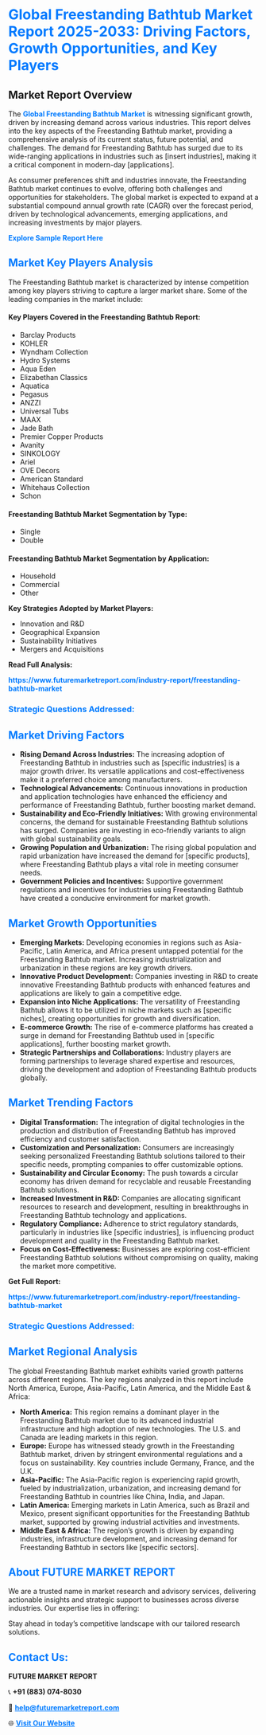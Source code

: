 <h1 style="color: #007BFF;">Global Freestanding Bathtub Market Report 2025-2033: Driving Factors, Growth Opportunities, and Key Players</h1>

<section id="overview">
<h2>Market Report Overview</h2>
<p>The <a href="https://www.futuremarketreport.com/industry-report/freestanding-bathtub-market" style="color: #007BFF; text-decoration: none;"><strong>Global Freestanding Bathtub Market</strong></a> is witnessing significant growth, driven by increasing demand across various industries. This report delves into the key aspects of the Freestanding Bathtub market, providing a comprehensive analysis of its current status, future potential, and challenges. The demand for Freestanding Bathtub has surged due to its wide-ranging applications in industries such as [insert industries], making it a critical component in modern-day [applications].</p>
<p>As consumer preferences shift and industries innovate, the Freestanding Bathtub market continues to evolve, offering both challenges and opportunities for stakeholders. The global market is expected to expand at a substantial compound annual growth rate (CAGR) over the forecast period, driven by technological advancements, emerging applications, and increasing investments by major players.</p>
</section>

<section id="overview">
<p><a href="https://www.futuremarketreport.com/request-sample/reportId=57933" style="color: #007BFF; text-decoration: none;"><strong>Explore Sample Report Here</strong></a></p>
</section>

<section id="key-players">
<h2 style="color: #007BFF;">Market Key Players Analysis</h2>
<p>The Freestanding Bathtub market is characterized by intense competition among key players striving to capture a larger market share. Some of the leading companies in the market include:</p>
<h4>Key Players Covered in the Freestanding Bathtub Report:</h4>
<ul><li>Barclay Products</li><li>KOHLER</li><li>Wyndham Collection</li><li>Hydro Systems</li><li>Aqua Eden</li><li>Elizabethan Classics</li><li>Aquatica</li><li>Pegasus</li><li>ANZZI</li><li>Universal Tubs</li><li>MAAX</li><li>Jade Bath</li><li>Premier Copper Products</li><li>Avanity</li><li>SINKOLOGY</li><li>Ariel</li><li>OVE Decors</li><li>American Standard</li><li>Whitehaus Collection</li><li>Schon</li></ul>
<h4>Freestanding Bathtub Market Segmentation by Type:</h4>
<ul><li>Single</li><li>Double</li></ul>

<h4>Freestanding Bathtub Market Segmentation by Application:</h4>
<ul><li>Household</li><li>Commercial</li><li>Other</li></ul>
<p><strong>Key Strategies Adopted by Market Players:</strong></p>
<ul>
<li>Innovation and R&D</li>
<li>Geographical Expansion</li>
<li>Sustainability Initiatives</li>
<li>Mergers and Acquisitions</li>
</ul>
</section>

<section>
<p><strong>Read Full Analysis: </strong></p><a href="https://www.futuremarketreport.com/industry-report/freestanding-bathtub-market" style="color: #007BFF; text-decoration: none;"><strong>https://www.futuremarketreport.com/industry-report/freestanding-bathtub-market</strong></a>
<h3 style="color: #007BFF;">Strategic Questions Addressed:</h3>
</section>

<section id="driving-factors">
<h2 style="color: #007BFF;">Market Driving Factors</h2>
<ul>
<li><strong>Rising Demand Across Industries:</strong> The increasing adoption of Freestanding Bathtub in industries such as [specific industries] is a major growth driver. Its versatile applications and cost-effectiveness make it a preferred choice among manufacturers.</li>
<li><strong>Technological Advancements:</strong> Continuous innovations in production and application technologies have enhanced the efficiency and performance of Freestanding Bathtub, further boosting market demand.</li>
<li><strong>Sustainability and Eco-Friendly Initiatives:</strong> With growing environmental concerns, the demand for sustainable Freestanding Bathtub solutions has surged. Companies are investing in eco-friendly variants to align with global sustainability goals.</li>
<li><strong>Growing Population and Urbanization:</strong> The rising global population and rapid urbanization have increased the demand for [specific products], where Freestanding Bathtub plays a vital role in meeting consumer needs.</li>
<li><strong>Government Policies and Incentives:</strong> Supportive government regulations and incentives for industries using Freestanding Bathtub have created a conducive environment for market growth.</li>
</ul>
</section>

<section id="growth-opportunities">
<h2 style="color: #007BFF;">Market Growth Opportunities</h2>
<ul>
<li><strong>Emerging Markets:</strong> Developing economies in regions such as Asia-Pacific, Latin America, and Africa present untapped potential for the Freestanding Bathtub market. Increasing industrialization and urbanization in these regions are key growth drivers.</li>
<li><strong>Innovative Product Development:</strong> Companies investing in R&D to create innovative Freestanding Bathtub products with enhanced features and applications are likely to gain a competitive edge.</li>
<li><strong>Expansion into Niche Applications:</strong> The versatility of Freestanding Bathtub allows it to be utilized in niche markets such as [specific niches], creating opportunities for growth and diversification.</li>
<li><strong>E-commerce Growth:</strong> The rise of e-commerce platforms has created a surge in demand for Freestanding Bathtub used in [specific applications], further boosting market growth.</li>
<li><strong>Strategic Partnerships and Collaborations:</strong> Industry players are forming partnerships to leverage shared expertise and resources, driving the development and adoption of Freestanding Bathtub products globally.</li>
</ul>
</section>

<section id="trending-factors">
<h2 style="color: #007BFF;">Market Trending Factors</h2>
<ul>
<li><strong>Digital Transformation:</strong> The integration of digital technologies in the production and distribution of Freestanding Bathtub has improved efficiency and customer satisfaction.</li>
<li><strong>Customization and Personalization:</strong> Consumers are increasingly seeking personalized Freestanding Bathtub solutions tailored to their specific needs, prompting companies to offer customizable options.</li>
<li><strong>Sustainability and Circular Economy:</strong> The push towards a circular economy has driven demand for recyclable and reusable Freestanding Bathtub solutions.</li>
<li><strong>Increased Investment in R&D:</strong> Companies are allocating significant resources to research and development, resulting in breakthroughs in Freestanding Bathtub technology and applications.</li>
<li><strong>Regulatory Compliance:</strong> Adherence to strict regulatory standards, particularly in industries like [specific industries], is influencing product development and quality in the Freestanding Bathtub market.</li>
<li><strong>Focus on Cost-Effectiveness:</strong> Businesses are exploring cost-efficient Freestanding Bathtub solutions without compromising on quality, making the market more competitive.</li>
</ul>
</section>

<section>
<p><strong>Get Full Report: </strong></p><a href="https://www.futuremarketreport.com/industry-report/freestanding-bathtub-market" style="color: #007BFF; text-decoration: none;"><strong>https://www.futuremarketreport.com/industry-report/freestanding-bathtub-market</strong></a>
<h3 style="color: #007BFF;">Strategic Questions Addressed:</h3>
</section>


<section id="regional-analysis">
<h2 style="color: #007BFF;">Market Regional Analysis</h2>
<p>The global Freestanding Bathtub market exhibits varied growth patterns across different regions. The key regions analyzed in this report include North America, Europe, Asia-Pacific, Latin America, and the Middle East & Africa:</p>
<ul>
<li><strong>North America:</strong> This region remains a dominant player in the Freestanding Bathtub market due to its advanced industrial infrastructure and high adoption of new technologies. The U.S. and Canada are leading markets in this region.</li>
<li><strong>Europe:</strong> Europe has witnessed steady growth in the Freestanding Bathtub market, driven by stringent environmental regulations and a focus on sustainability. Key countries include Germany, France, and the U.K.</li>
<li><strong>Asia-Pacific:</strong> The Asia-Pacific region is experiencing rapid growth, fueled by industrialization, urbanization, and increasing demand for Freestanding Bathtub in countries like China, India, and Japan.</li>
<li><strong>Latin America:</strong> Emerging markets in Latin America, such as Brazil and Mexico, present significant opportunities for the Freestanding Bathtub market, supported by growing industrial activities and investments.</li>
<li><strong>Middle East & Africa:</strong> The region’s growth is driven by expanding industries, infrastructure development, and increasing demand for Freestanding Bathtub in sectors like [specific sectors].</li>
</ul>
</section>

<footer>
<h2 style="color: #007BFF;">About FUTURE MARKET REPORT</h2>
<p>We are a trusted name in market research and advisory services, delivering actionable insights and strategic support to businesses across diverse industries. Our expertise lies in offering:</p>

<p>Stay ahead in today’s competitive landscape with our tailored research solutions.</p>

<h2 style="color: #007BFF;">Contact Us:</h2>
<p><strong>FUTURE MARKET REPORT</strong></p>
<p>📞 <strong>+91 (883) 074-8030</strong></p>
<p>📧 <strong><a href="mailto:help@futuremarketreport.com" style="color: #007BFF;">help@futuremarketreport.com</a></strong></p>
<p>🌐 <strong><a href="https://www.futuremarketreport.com/" style="color: #007BFF;">Visit Our Website</a></strong></p>
</footer>